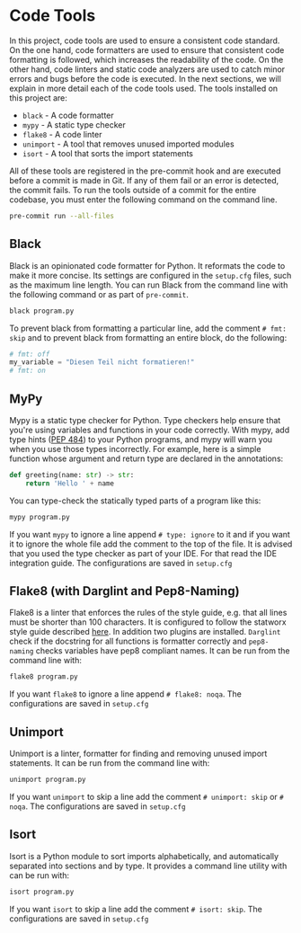 # Code Tools

In this project, code tools are used to ensure a consistent code standard.
On the one hand, code formatters are used to ensure that consistent code formatting is followed, which increases the readability of the code.
On the other hand, code linters and static code analyzers are used to catch minor errors and bugs before the code is executed.
In the next sections, we will explain in more detail each of the code tools used.
The tools installed on this project are:

* `black` - A code formatter
* `mypy` - A static type checker
* `flake8` - A code linter
* `unimport` - A tool that removes unused imported modules
* `isort` - A tool that sorts the import statements

All of these tools are registered in the pre-commit hook and are executed before a commit is made in Git.
If any of them fail or an error is detected, the commit fails.
To run the tools outside of a commit for the entire codebase, you must enter the following command on the command line.

```bash
pre-commit run --all-files
```

## Black

Black is an opinionated code formatter for Python.
It reformats the code to make it more concise.
Its settings are configured in the `setup.cfg` files, such as the maximum line length.
You can run Black from the command line with the following command or as part of `pre-commit`.

```bash
black program.py
```

To prevent black from formatting a particular line, add the comment `# fmt: skip` and to prevent black from formatting an entire block, do the following:

```python
# fmt: off
my_variable = "Diesen Teil nicht formatieren!"
# fmt: on
```

## MyPy

Mypy is a static type checker for Python.
Type checkers help ensure that you're using variables and functions in your code correctly. With mypy, add type hints ([PEP 484](https://peps.python.org/pep-0484/)) to your Python programs, and mypy will warn you when you use those types incorrectly.
For example, here is a simple function whose argument and return type are declared in the annotations:

```python
def greeting(name: str) -> str:
    return 'Hello ' + name
```

You can type-check the statically typed parts of a program like this:

```bash
mypy program.py
```

If you want `mypy` to ignore a line append `# type: ignore` to it and if you want it to ignore the whole file add the comment to the top of the file.
It is advised that you used the type checker as part of your IDE.
For that read the IDE integration guide.
The configurations are saved in `setup.cfg`

## Flake8 (with Darglint and Pep8-Naming)

<!-- TODO: Add link to statworx style guide -->
Flake8 is a linter that enforces the rules of the style guide, e.g. that all lines must be shorter than 100 characters.
It is configured to follow the statworx style guide described [here](https://www.google.com).
In addition two plugins are installed. `Darglint` check if the docstring for all functions is formatter correctly and `pep8-naming` checks variables have pep8 compliant names.
It can be run from the command line with:

```bash
flake8 program.py
```

If you want `flake8` to ignore a line append `# flake8: noqa`.
The configurations are saved in `setup.cfg`

## Unimport

Unimport is a linter, formatter for finding and removing unused import statements.
It can be run from the command line with:

```bash
unimport program.py
```

If you want `unimport` to skip a line add the comment `# unimport: skip` or `# noqa`.
The configurations are saved in `setup.cfg`

## Isort

Isort is a Python module to sort imports alphabetically, and automatically separated into sections and by type. It provides a command line utility with can be run with:

```bash
isort program.py
```

If you want `isort` to skip a line add the comment `# isort: skip`.
The configurations are saved in `setup.cfg`
